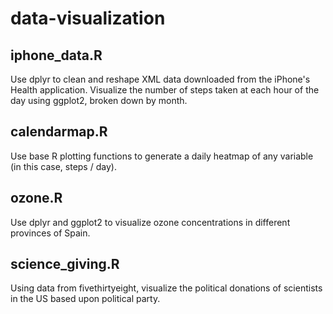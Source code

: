 # data-visualization

## iphone_data.R
Use dplyr to clean and reshape XML data downloaded from the iPhone's Health application. Visualize the number of steps taken at each hour of the day using ggplot2, broken down by month.

## calendarmap.R
Use base R plotting functions to generate a daily heatmap of any variable (in this case, steps / day).

## ozone.R
Use dplyr and ggplot2 to visualize ozone concentrations in different provinces of Spain.

## science_giving.R
Using data from fivethirtyeight, visualize the political donations of scientists in the US based upon political party.
